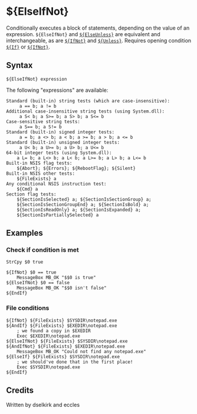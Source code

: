 # ${ElseIfNot}

Conditionally executes a block of statements, depending on the value of an expression. `${ElseIfNot}` and [`${ElseUnless}`][1] are equivalent and interchangeable, as are [`${IfNot}`][2] and [`${Unless}`][3]. Requires opening condition [`${If}`][4] or [`${IfNot}`][5].

## Syntax

    ${ElseIfNot} expression

The following "expressions" are available:

    Standard (built-in) string tests (which are case-insensitive):
         a == b; a != b
    Additional case-insensitive string tests (using System.dll):
         a S< b; a S>= b; a S> b; a S<= b
    Case-sensitive string tests:
         a S== b; a S!= b
    Standard (built-in) signed integer tests:
         a = b; a <> b; a < b; a >= b; a > b; a <= b
    Standard (built-in) unsigned integer tests:
         a U< b; a U>= b; a U> b; a U<= b
    64-bit integer tests (using System.dll):
        a L= b; a L<> b; a L< b; a L>= b; a L> b; a L<= b
    Built-in NSIS flag tests:
        ${Abort}; ${Errors}; ${RebootFlag}; ${Silent}
    Built-in NSIS other tests:
        ${FileExists} a
    Any conditional NSIS instruction test:
        ${Cmd} a
    Section flag tests:
        ${SectionIsSelected} a; ${SectionIsSectionGroup} a;
        ${SectionIsSectionGroupEnd} a; ${SectionIsBold} a;
        ${SectionIsReadOnly} a; ${SectionIsExpanded} a;
        ${SectionIsPartiallySelected} a

## Examples

### Check if condition is met

    StrCpy $0 true

    ${IfNot} $0 == true
        MessageBox MB_OK "$$0 is true"
    ${ElseIfNot} $0 == false
        MessageBox MB_OK "$$0 isn't false"
    ${EndIf}

### File conditions

    ${IfNot} ${FileExists} $SYSDIR\notepad.exe
    ${AndIf} ${FileExists} $EXEDIR\notepad.exe
        ; we found a copy in $EXEDIR
        Exec $EXEDIR\notepad.exe
    ${ElseIfNot} ${FileExists} $SYSDIR\notepad.exe
    ${AndIfNot} ${FileExists} $EXEDIR\notepad.exe
        MessageBox MB_OK "Could not find any notepad.exe"
    ${ElseIf} ${FileExists} $SYSDIR\notepad.exe
        ; we should've done that in the first place!
        Exec $SYSDIR\notepad.exe
    ${EndIf}

## Credits

Written by dselkirk and eccles

[1]: ElseUnless.md
[2]: IfNot.md
[3]: Unless.md
[4]: If.md
[5]: IfNot.md
